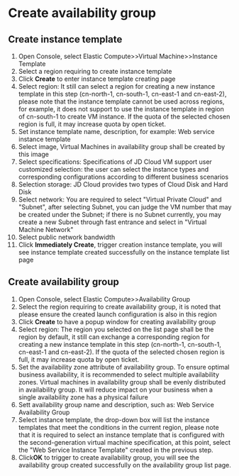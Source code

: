 
# Create availability group

## Create instance template

1. Open Console, select Elastic Compute>>Virtual Machine>>Instance Template
2. Select a region requiring to create instance template
3. Click **Create** to enter instance template creating page
4. Select region: It still can select a region for creating a new instance template in this step (cn-north-1, cn-south-1, cn-east-1 and cn-east-2), please note that the instance template cannot be used across regions, for example, it does not support to use the instance template in region of cn-south-1 to create VM instance. If the quota of the selected chosen region is full, it may increase quota by open ticket.
5. Set instance template name, description, for example: Web service instance template
6. Select image, Virtual Machines in availability group shall be created by this image
7. Select specifications: Specifications of JD Cloud VM support user customized selection: the user can select the instance types and corresponding configurations according to different business scenarios
8. Selection storage: JD Cloud provides two types of Cloud Disk and Hard Disk
9. Select network: You are required to select "Virtual Private Cloud" and "Subnet", after selecting Subnet, you can judge the VM number that may be created under the Subnet; if there is no Subnet currently, you may create a new Subnet through fast entrance and select in "Virtual Machine Network"
10. Select public network bandwidth
11. Click **Immediately Create**, trigger creation instance template, you will see instance template created successfully on the instance template list page

## Create availability group

1. Open Console, select Elastic Compute>>Availability Group
2. Select the region requiring to create availability group, it is noted that please ensure the created launch configuration is also in this region
3. Click **Create** to have a popup window for creating availability group
4. Select region: The region you selected on the list page shall be the region by default, it still can exchange a corresponding region for creating a new instance template in this step (cn-north-1, cn-south-1, cn-east-1 and cn-east-2). If the quota of the selected chosen region is full, it may increase quota by open ticket.
5. Set the availability zone attribute of availability group. To ensure optimal business availability, it is recommended to select multiple availability zones. Virtual machines in availability group shall be evenly distributed in availability group. It will reduce impact on your business when a single availability zone has a physical failure
6. Sett availability group name and description, such as: Web Service Availability Group
7. Select instance template, the drop-down box will list the instance templates that meet the conditions in the current region, please note that it is required to select an instance template that is configured with the second-generation virtual machine specification, at this point, select the "Web Service Instance Template" created in the previous step.
8. Click**OK** to trigger to create availability group, you will see the availability group created successfully on the availability group list page.